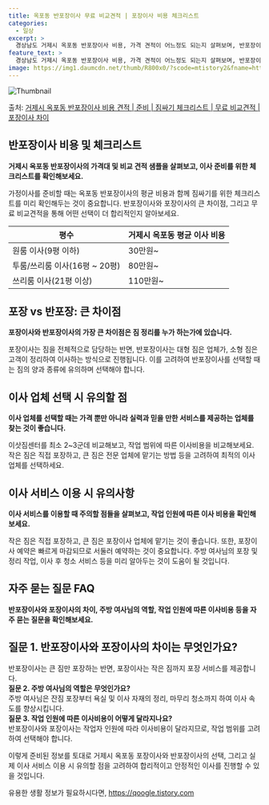 ```yaml
---
title: 옥포동 반포장이사 무료 비교견적 | 포장이사 비용 체크리스트
categories:
  - 일상
excerpt: >
  경상남도 거제시 옥포동 반포장이사 비용, 가격 견적이 어느정도 되는지 살펴보며, 반포장이사를 준비함에 있어 짐싸기 준비 체크리스트가 무엇인지 보겠습니다. 마지막으로 포장이사와 차이점을 통해 무료 비교견적으로 어떤 것이 더 합리적인 선택인지 공유 드립니다.거제시 옥포동 포장이사 견적 샘플 보기 👈 클릭거제시 옥포동 포장이사 가격 살펴보기 👈 클릭거제시 옥포동 반포장이사 평균 이사 비용평수거제시 옥포동 평균 이사 비용원룸 이사9평 이하 (1톤)30만원~투룸/쓰리룸 이사16평 ~ 20평 (2.5톤)80만원~쓰리룸 이사21평 (5톤) ~110만원~우리집 무료 이사견적 받기 👈 클릭포장 vs 반포장: 큰 차이점포장이사와 반포장이사의 가장 큰 차이점은 짐 정리를 누가 하는가에 있습니다.포장이사는 이사하는 짐을..
feature_text: >
  경상남도 거제시 옥포동 반포장이사 비용, 가격 견적이 어느정도 되는지 살펴보며, 반포장이사를 준비함에 있어 짐싸기 준비 체크리스트가 무엇인지 보겠습니다. 마지막으로 포장이사와 차이점을 통해 무료 비교견적으로 어떤 것이 더 합리적인 선택인지 공유 드립니다.거제시 옥포동 포장이사 견적 샘플 보기 👈 클릭거제시 옥포동 포장이사 가격 살펴보기 👈 클릭거제시 옥포동 반포장이사 평균 이사 비용평수거제시 옥포동 평균 이사 비용원룸 이사9평 이하 (1톤)30만원~투룸/쓰리룸 이사16평 ~ 20평 (2.5톤)80만원~쓰리룸 이사21평 (5톤) ~110만원~우리집 무료 이사견적 받기 👈 클릭포장 vs 반포장: 큰 차이점포장이사와 반포장이사의 가장 큰 차이점은 짐 정리를 누가 하는가에 있습니다.포장이사는 이사하는 짐을..
image: https://img1.daumcdn.net/thumb/R800x0/?scode=mtistory2&fname=https%3A%2F%2Fblog.kakaocdn.net%2Fdn%2FckNXKZ%2FbtsHbqQ9sFJ%2FCYnwKQkK6iniiK2CSWS00k%2Fimg.webp
---
```


![Thumbnail](https://img1.daumcdn.net/thumb/R800x0/?scode=mtistory2&fname=https%3A%2F%2Fblog.kakaocdn.net%2Fdn%2FckNXKZ%2FbtsHbqQ9sFJ%2FCYnwKQkK6iniiK2CSWS00k%2Fimg.webp)

<p>출처: <a href="https://qoogle.tistory.com/9304" rel="dofollow">거제시 옥포동 반포장이사 비용 견적 | 준비 | 짐싸기 체크리스트 | 무료 비교견적 | 포장이사 차이</a> </p>

## 반포장이사 비용 및 체크리스트



**거제시 옥포동 반포장이사의 가격대 및 비교 견적 샘플을 살펴보고, 이사 준비를 위한 체크리스트를 확인해보세요.**



가정이사를 준비할 때는 옥포동 반포장이사의 평균 비용과 함께 짐싸기를 위한 체크리스트를 미리 확인해두는 것이 중요합니다. 반포장이사와
포장이사의 큰 차이점, 그리고 무료 비교견적을 통해 어떤 선택이 더 합리적인지 알아보세요.



**평수** | **거제시 옥포동 평균 이사 비용**  
---|---  
원룸 이사(9평 이하) | 30만원~  
투룸/쓰리룸 이사(16평 ~ 20평) | 80만원~  
쓰리룸 이사(21평 이상) | 110만원~  
  


## 포장 vs 반포장: 큰 차이점



**포장이사와 반포장이사의 가장 큰 차이점은 짐 정리를 누가 하는가에 있습니다.**



포장이사는 짐을 전체적으로 담당하는 반면, 반포장이사는 대형 짐은 업체가, 소형 짐은 고객이 정리하여 이사하는 방식으로 진행됩니다. 이를
고려하여 반포장이사를 선택할 때는 짐의 양과 종류에 유의하며 선택해야 합니다.



## 이사 업체 선택 시 유의할 점



**이사 업체를 선택할 때는 가격 뿐만 아니라 실력과 믿을 만한 서비스를 제공하는 업체를 찾는 것이 좋습니다.**



이삿짐센터를 최소 2~3군데 비교해보고, 작업 범위에 따른 이사비용을 비교해보세요. 작은 짐은 직접 포장하고, 큰 짐은 전문 업체에 맡기는
방법 등을 고려하여 최적의 이사 업체를 선택하세요.



## 이사 서비스 이용 시 유의사항



**이사 서비스를 이용할 때 주의할 점들을 살펴보고, 작업 인원에 따른 이사 비용을 확인해보세요.**



작은 짐은 직접 포장하고, 큰 짐은 포장이사 업체에 맡기는 것이 좋습니다. 또한, 포장이사 예약은 빠르게 마감되므로 서둘러 예약하는 것이
중요합니다. 주방 여사님의 포장 및 정리 작업, 이사 후 청소 서비스 등을 미리 알아두는 것이 도움이 될 것입니다.



## 자주 묻는 질문 FAQ



**반포장이사와 포장이사의 차이, 주방 여사님의 역할, 작업 인원에 따른 이사비용 등을 자주 묻는 질문을 확인해보세요.**



**질문 1. 반포장이사와 포장이사의 차이는 무엇인가요?**  
---  
반포장이사는 큰 짐만 포장하는 반면, 포장이사는 작은 짐까지 포장 서비스를 제공합니다.  
**질문 2. 주방 여사님의 역할은 무엇인가요?**  
주방 여사님은 잔짐 포장부터 욕실 및 이사 자재의 정리, 마무리 청소까지 하여 이사 속도를 향상시킵니다.  
**질문 3. 작업 인원에 따른 이사비용이 어떻게 달라지나요?**  
반포장이사와 포장이사는 작업자 인원에 따라 이사비용이 달라지므로, 작업 범위를 고려하여 선택해야 합니다.  
  


이렇게 준비된 정보를 토대로 거제시 옥포동 포장이사와 반포장이사의 선택, 그리고 실제 이사 서비스 이용 시 유의할 점을 고려하여 합리적이고
안정적인 이사를 진행할 수 있을 것입니다.

 

유용한 생활 정보가 필요하시다면, <a href="https://qoogle.tistory.com" rel="dofollow">https://qoogle.tistory.com</a>


